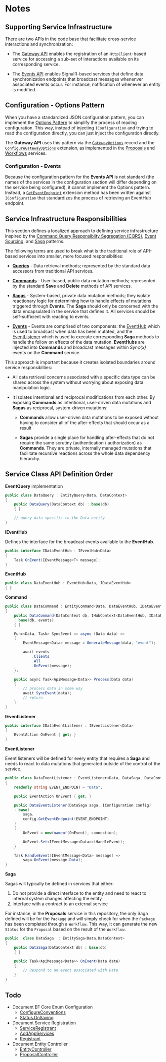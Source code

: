 # Notes

## Supporting Service Infrastructure

There are two APIs in the code base that facilitate cross-service interactions and synchronization:

* The [Gateway API](./services/common/Distributed.Core/Gateway/) enables the registration of an `HttpClient`-based service for accessing a sub-set of interactions available on its corresponding service.

* The [Events API](./services/common/Distributed.Core/Services/Events) enables SignalR-based services that define data synchronization endpoints that broadcast messages whenenver associated events occur. For instance, notification of whenever an entity is modified.

## Configuration - Options Pattern

When you have a standardized JSON configuration pattern, you can implement the [Options Pattern](https://learn.microsoft.com/en-us/aspnet/core/fundamentals/configuration/options?view=aspnetcore-7.0) to simplify the process of reading configuration. This way, instead of injecting `IConfiguration` and trying to read the configuration directly, you can just inject the configuration directly.

The **Gateway API** uses this pattern via the [`GatewayOptions`](./services/common/Distributed.Core/Gateway/GatewayOptions.cs) record and the [`ConfigureGatewayOptions`](./services/common/Distributed.Core/Extensions/ConfigurationExtensions.cs#L62) extension, as implemented in the [Proposals](./services/api/Distributed.Proposals.Api/Program.cs#L11) and [Workflows](./services/api/Distributed.Workflows.Api/Program.cs#L11) services.

### Configuration - Events

Because the configuration pattern for the **Events API** is not standard (the names of the services in the configuration section will differ depending on the service being configured), it cannot implement the Options pattern. Instead, a [`GetEventEndpoint`](./services/common/Distributed.Core/Extensions/ConfigurationExtensions.cs#L67) extension method has been written against `IConfiguration` that standardizes the process of retrieving an EventHub endpoint.

## Service Infrastructure Responsibilities

This section defines a localized approach to defining service infrastructure inspired by the [Command Query Responsiblity Segregation (CQRS)](https://docs.aws.amazon.com/prescriptive-guidance/latest/modernization-data-persistence/cqrs-pattern.html), [Event Sourcing](https://docs.aws.amazon.com/prescriptive-guidance/latest/modernization-data-persistence/service-per-team.html), and [Saga](https://docs.aws.amazon.com/prescriptive-guidance/latest/modernization-data-persistence/saga-pattern.html) patterns.

The following terms are used to break what is the traditional role of API-based services into smaller, more focused responsiblities:

* [**Queries**](./services/common/Distributed.Core/Services/EntityQuery.cs) - Data retrieval methods; represented by the standard data accessors from traditional API services.

* [**Commands**](./services/common/Distributed.Core/Services/EntityCommand.cs) - User-based, public data mutation methods; represented by the standard **Save** and **Delete** methods of API services.

* [**Sagas**](./services/common/Distributed.Core/Services/EntitySaga.cs) - System-based, private data mutation methods; they isolate reactionary logic for determining how to handle effects of mutations triggered through **Events**. The **Saga** should only be concerned with the data encapsulated in the service that defines it. All services should be self-sufficient with reacting to events.

* [**Events**](./services/common/Distributed.Core/Services/Events/) - Events are comprised of two components: the [EventHub](./services/common/Distributed.Core/Services/Events/Hub/EntityEventHub.cs) which is used to broadcast when data has been mutated, and the [EventListener](./services/common/Distributed.Core/Services/Events/Client/EntityEventListener.cs) which is used to execute corresponding **Saga** methods to handle the follow on effects of the data mutation. **EventHubs** are injected into **Commands** and broadcast messages within *Sync{x}* events on the **Command** service.

This approach is important because it creates isolated boundaries around service responsiblities:
* All data retrieval concerns associated with a specific data type can be shared across the system without worrying about exposing data manipulation logic.

*  It isolates intentional and reciprocal modifications from each other. By exposing **Commands** as intentional, user-driven data mutations and **Sagas** as reciprocal, system-driven mutations:

    * **Commands** allow user-driven data mutations to be exposed without having to consider all of the after-effects that should occur as a result

    * **Sagas** provide a single place for handling after-effects that do not require the same scrutiny (authentication / authorization) as **Commands**. They are private, internally managed mutations that facilitate recursive reactions across the whole data dependency hierarchy.

## Service Class API Definition Order

**EventQuery** implementation

```cs
public class DataQuery : EntityQuery<Data, DataContext>
{
    public DataQuery(DataContext db) : base(db)
    { }

    // query data specific to the Data entity
}
```

**IEventHub**

Defines the interface for the broadcast events available to the **EventHub**.

```cs
public interface IDataEventHub : IEventHub<Data>
{
    Task OnEvent(IEventMessage<T> message);
}
```

**EventHub**

```cs
public class DataEventHub : EventHub<Data, IDataEventHub>
{ }
```

**Command**

```cs
public class DataCommand : EntityCommand<Data, DataEventHub, IDataEventHub, DataContext>
{
    public DataCommand(DataContext db, IHubContext<DataEventHub, IDataEventHub> events)
    : base(db, events)
    { }

    Func<Data, Task> SyncEvent => async (Data data) =>
    {
        EventMessage<Data> message = GenerateMessage(data, "event");

        await events
            .Clients
            .All
            .OnEvent(message);
    };

    public async Task<ApiMessage<Data>> Process(Data data)
    {
        // process data in some way
        await SyncEvent(data);
        // return
    }
}
```

**IEventListener**

```cs
public interface IDataEventListener : IEventListener<Data>
{
    EventAction OnEvent { get; }
}
```

**EventListener**

Event listeners will be defined for every entity that requires a **Saga** and needs to react to data mutations that generated outside of the control of the service.

```cs
public class DataEventListener : EventListener<Data, DataSaga, DataContext>
{
    readonly string EVENT_ENDPOINT = "Data";

    public EventAction OnEvent { get; }

    public DataEventListener(DataSaga saga, IConfiguration config)
    : base(
        saga,
        config.GetEventEndpoint(EVENT_ENDPOINT)
    )
    {
        OnEvent = new(nameof(OnEvent), connection);

        OnEvent.Set<IEventMessage<Data>>(HandleEvent);
    }

    Task HandleEvent(IEventMessage<Data> message) =>
        saga.OnEvent(message.Data);
}
```

**Saga**

Sagas will typically be defined in services that either:

1. Do not provide a direct interface to the entity and need to react to internal system changes affecting the entity
2. Interface with a contract to an external service

For instance, in the **Proposals** service in this repository, the only Saga defined will be for the `Package` and will simply check for when the `Package` has been completed through a `Workflow`. This way, it can generate the new `Status` for the `Proposal` based on the result of the `Workflow`.

```cs
public  class DataSaga  : EntitySaga<Data,DataContext>
{
    public DataSaga(DataContext db) : base(db)
    { }

    public Task<ApiMessage<Data>> OnEvent(Data data)
    {
        // Respond to an event associated with Data
    }
}
```

## Todo

* Document EF Core Enum Configuration
    * [ConfigureConventions](https://github.com/JaimeStill/DistributedDesign/commit/2f810160cfee4ac1bea68502f0f4a07aa0194ff1#diff-e58b26a4e69dee8a555436129fc258bc9cec011d337ba22e309d43792abf5a4c)
    * [Status.OnSaving](https://github.com/JaimeStill/DistributedDesign/commit/2f810160cfee4ac1bea68502f0f4a07aa0194ff1#diff-f02680279535cf9c6ecd0c89c8dd992278da2b8962df776df4aecf5cc61e5332)
* Document Service Registration
    * [ServiceRegistrant](https://github.com/JaimeStill/DistributedDesign/commit/2f810160cfee4ac1bea68502f0f4a07aa0194ff1#diff-0a8486889f9e5b0cc4049b711e00a3bf21d3e4f88bf97b282e322104ac4d4bda)
    * [AddAppServices](https://github.com/JaimeStill/DistributedDesign/commit/2f810160cfee4ac1bea68502f0f4a07aa0194ff1#diff-e131aa38cff2a77aaf59e4ac33a0f024ad35fe769aa5f582163800cbadfb2b1c)
    * [Registrant](https://github.com/JaimeStill/DistributedDesign/commit/2f810160cfee4ac1bea68502f0f4a07aa0194ff1#diff-a4ff448e1728f82d577cbf54f1a90fe9bc545dd38b586922c19554f12b1785c7)
* Document Entity Controller
    * [EntityController](https://github.com/JaimeStill/DistributedDesign/commit/2f810160cfee4ac1bea68502f0f4a07aa0194ff1#diff-901a41bad148d5b20815b8d0e87dd0b2e4c2c084c180516834e50657baca023c)
    * [ProposalController](https://github.com/JaimeStill/DistributedDesign/commit/2f810160cfee4ac1bea68502f0f4a07aa0194ff1#diff-12b8baaf39725801084ba0add78d1a0c3914f06c1ec72ce8f618133f43213610)